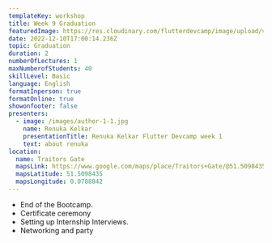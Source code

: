 ```yaml
---
templateKey: workshop
title: Week 9 Graduation
featuredImage: https://res.cloudinary.com/flutterdevcamp/image/upload/v1664187915/flutterdevcamp/mentors/mentor_banner_simon_kk9t4v.png
date: 2022-12-10T17:00:14.236Z
topic: Graduation
duration: 2
numberOfLectures: 1
maxNumberofStudents: 40
skillLevel: Basic
language: English
formatInperson: true
formatOnline: true
showonfooter: false
presenters:
  - image: /images/author-1-1.jpg
    name: Renuka Kelkar
    presentationTitle: Renuka Kelkar Flutter Devcamp week 1
    text: about renuka
location:
  name: Traitors Gate
  mapsLink: https://www.google.com/maps/place/Traitors+Gate/@51.5098435,-0.0788842,19z/data=!4m5!3m4!1s0x4876030dd752a1c5:0x4a35f7c87ee9c96!8m2!3d51.5098435!4d-0.0784241
  mapsLatitude: 51.5098435
  mapsLongitude: 0.0788842
---
```

* End of the Bootcamp.
* Certificate ceremony
* Setting up Internship Interviews.
* Networking and party